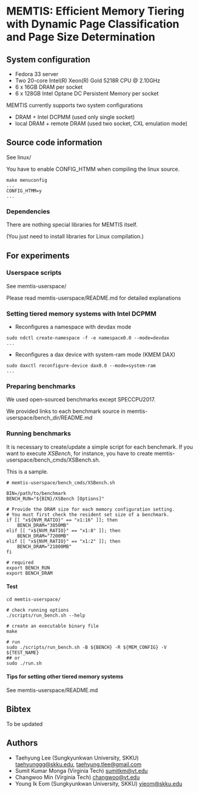 # MEMTIS: Efficient Memory Tiering with Dynamic Page Classification and Page Size Determination

## System configuration
* Fedora 33 server
* Two 20-core Intel(R) Xeon(R) Gold 5218R CPU @ 2.10GHz
* 6 x 16GB DRAM per socket
* 6 x 128GB Intel Optane DC Persistent Memory per socket

MEMTIS currently supports two system configurations
* DRAM + Intel DCPMM (used only single socket)
* local DRAM + remote DRAM (used two socket, CXL emulation mode)

## Source code information
See linux/

You have to enable CONFIG\_HTMM when compiling the linux source.
```
make menuconfig
...
CONFIG_HTMM=y
...
```

### Dependencies
There are nothing special libraries for MEMTIS itself.

(You just need to install libraries for Linux compilation.)

## For experiments
### Userspace scripts
See memtis-userspace/

Please read memtis-userspace/README.md for detailed explanations

### Setting tiered memory systems with Intel DCPMM
* Reconfigures a namespace with devdax mode
```
sudo ndctl create-namespace -f -e namespace0.0 --mode=devdax
...
```
* Reconfigures a dax device with system-ram mode (KMEM DAX)
```
sudo daxctl reconfigure-device dax0.0 --mode=system-ram
...
```

### Preparing benchmarks
We used open-sourced benchmarks except SPECCPU2017.

We provided links to each benchmark source in memtis-userspace/bench\_dir/README.md

### Running benchmarks
It is necessary to create/update a simple script for each benchmark.
If you want to execute *XSBench*, for instance, you have to create memtis-userspace/bench\_cmds/XSBench.sh.

This is a sample.
```
# memtis-userspace/bench_cmds/XSBench.sh

BIN=/path/to/benchmark
BENCH_RUN="${BIN}/XSBench [Options]"

# Provide the DRAM size for each memory configuration setting.
# You must first check the resident set size of a benchmark.
if [[ "x${NVM_RATIO}" == "x1:16" ]]; then
    BENCH_DRAM="3850MB"
elif [[ "x${NVM_RATIO}" == "x1:8" ]]; then
    BENCH_DRAM="7200MB"
elif [[ "x${NVM_RATIO}" == "x1:2" ]]; then
    BENCH_DRAM="21800MB"
fi

# required
export BENCH_RUN
export BENCH_DRAM

```

#### Test
```
cd memtis-userspace/

# check running options
./scripts/run_bench.sh --help

# create an executable binary file
make

# run
sudo ./scripts/run_bench.sh -B ${BENCH} -R ${MEM_CONFIG} -V ${TEST_NAME}
## or
sudo ./run.sh
```

#### Tips for setting other tiered memory systems
See memtis-userspace/README.md

## Bibtex
To be updated 

## Authors
- Taehyung Lee (Sungkyunkwan University, SKKU) <taehyunggg@skku.edu>, <taehyung.tlee@gmail.com>
- Sumit Kumar Monga (Virginia Tech) <sumitkm@vt.edu>
- Changwoo Min (Virginia Tech) <changwoo@vt.edu>
- Young Ik Eom (Sungkyunkwan University, SKKU) <yieom@skku.edu>
